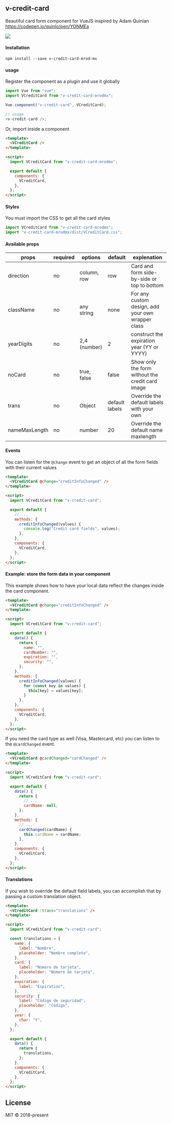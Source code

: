 ## v-credit-card

Beautiful card form component for VueJS inspired by Adam Quinlan https://codepen.io/quinlo/pen/YONMEa

<img src="./card.gif">

#### Installation

```
npm install --save v-credit-card-mrod-mx
```

#### usage

Register the component as a plugin and use it globally

```js
import Vue from "vue";
import VCreditCard from "v-credit-card-mrodmx";

Vue.component("v-credit-card", VCreditCard);

// usage
<v-credit-card />;
```

Or, import inside a component

```html
<template>
  <VCreditCard />
</template>

<script>
  import VCreditCard from "v-credit-card-mrodmx";

  export default {
    components: {
      VCreditCard,
    },
  };
</script>
```

#### Styles

You must import the CSS to get all the card styles

```js
import VCreditCard from "v-credit-card-mrodmx";
import "v-credit-card-mrodmx/dist/VCreditCard.css";
```

#### Available props

| props         | required | options      | default        | explenation                                       |
| ------------- | -------- | ------------ | -------------- | ------------------------------------------------- |
| direction     | no       | column, row  | row            | Card and form side-by-side or top to bottom       |
| className     | no       | any string   | none           | For any custom design, add your own wrapper class |
| yearDigits    | no       | 2,4 (number) | 2              | construct the expiration year (YY or YYYY)        |
| noCard        | no       | true, false  | false          | Show only the form without the credit card image  |
| trans         | no       | Object       | default labels | Override the default labels with your own         |
| nameMaxLength | no       | number       | 20             | Override the default name maxlength               |

#### Events

You can listen for the `@change` event to get an object of all the form fields with their current values

```html
<template>
  <VCreditCard @change="creditInfoChanged" />
</template>

<script>
  import VCreditCard from "v-credit-card";

  export default {
    // ...
    methods: {
      creditInfoChanged(values) {
        console.log("Credit card fields", values);
      },
    },
    components: {
      VCreditCard,
    },
  };
</script>
```

#### Example: store the form data in your component

This example shows how to have your local data reflect the changes inside the card component.

```html
<template>
  <VCreditCard @change="creditInfoChanged" />
</template>

<script>
  import VCreditCard from "v-credit-card";

  export default {
    data() {
      return {
        name: "",
        cardNumber: "",
        expiration: "",
        security: "",
      };
    },
    methods: {
      creditInfoChanged(values) {
        for (const key in values) {
          this[key] = values[key];
        }
      },
    },
    components: {
      VCreditCard,
    },
  };
</script>
```

If you need the card type as well (Visa, Mastercard, etc) you can listen to the `@cardChanged` event.

```html
<template>
  <VCreditCard @cardChanged="cardChanged" />
</template>

<script>
  import VCreditCard from "v-credit-card";

  export default {
    data() {
      return {
        // ...
        cardName: null,
      };
    },
    methods: {
      // ...
      cardChanged(cardName) {
        this.cardName = cardName;
      },
    },
    components: {
      VCreditCard,
    },
  };
</script>
```

#### Translations

If you wish to override the default field labels, you can accomplish that by passing a custom translation object.

```html
<template>
  <VCreditCard :trans="translations" />
</template>

<script>
  import VCreditCard from "v-credit-card";

  const translations = {
    name: {
      label: "Nombre",
      placeholder: "Nombre completo",
    },
    card: {
      label: "Número de tarjeta",
      placeholder: "Número de tarjeta",
    },
    expiration: {
      label: "Expiration",
    },
    security: {
      label: "Código de seguridad",
      placeholder: "Código",
    },
    year: {
      char: "Y",
    },
  };

  export default {
    data() {
      return {
        translations,
      };
    },
    components: {
      VCreditCard,
    },
  };
</script>
```

## License

MIT © 2018-present
